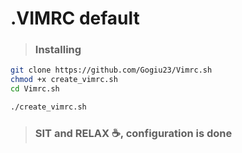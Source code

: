# .VIMRC default

> ### Installing

```bash
git clone https://github.com/Gogiu23/Vimrc.sh
chmod +x create_vimrc.sh
cd Vimrc.sh
```

```bash
./create_vimrc.sh
```

> ### SIT and RELAX ☕️, configuration is done

